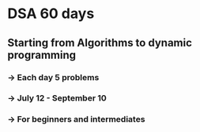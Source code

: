 # DSA 60 days 
## Starting from Algorithms to dynamic programming
### -> Each day 5 problems 
### -> July 12 - September 10
### -> For beginners and intermediates 
